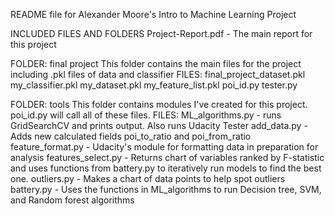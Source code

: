 README file for Alexander Moore's Intro to Machine Learning Project

INCLUDED FILES AND FOLDERS
Project-Report.pdf - The main report for this project

FOLDER: final project
This folder contains the main files for the project including .pkl files of data and classifier
FILES: 
final_project_dataset.pkl
my_classifier.pkl
my_dataset.pkl
my_feature_list.pkl
poi_id.py 
tester.py

FOLDER: tools
This folder contains modules I've created for this project. poi_id.py will call all of these files.
FILES:
ML_algorithms.py - runs GridSearchCV and prints output. Also runs Udacity Tester
add_data.py - Adds new calculated fields poi_to_ratio and poi_from_ratio
feature_format.py - Udacity's module for formatting data in preparation for analysis
features_select.py - Returns chart of variables ranked by F-statistic and uses functions from battery.py to iteratively run models to find the best one. 
outliers.py - Makes a chart of data points to help spot outliers
battery.py - Uses the functions in ML_algorithms to run Decision tree, SVM, and Random forest algorithms